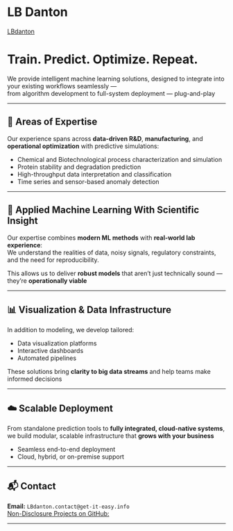 # LB Danton 
[LBdanton](https://v0-lb-danton-homepage.vercel.app/)

# Train. Predict. Optimize. Repeat.

We provide intelligent machine learning solutions, designed to integrate into your existing workflows seamlessly —  
from algorithm development to full-system deployment — plug-and-play

---

## 🔬 Areas of Expertise

Our experience spans across **data-driven R&D**, **manufacturing**, and **operational optimization** with predictive simulations:

- Chemical and Biotechnological process characterization and simulation  
- Protein stability and degradation prediction  
- High-throughput data interpretation and classification  
- Time series and sensor-based anomaly detection  

---

## 🧠 Applied Machine Learning With Scientific Insight

Our expertise combines **modern ML methods** with **real-world lab experience**:  
We understand the realities of data, noisy signals, regulatory constraints, and the need for reproducibility.

This allows us to deliver **robust models** that aren’t just technically sound — they’re **operationally viable**

---

## 📊 Visualization & Data Infrastructure

In addition to modeling, we develop tailored:

- Data visualization platforms  
- Interactive dashboards  
- Automated pipelines  

These solutions bring **clarity to big data streams** and help teams make informed decisions

---

## ☁️ Scalable Deployment

From standalone prediction tools to **fully integrated, cloud-native systems**,  
we build modular, scalable infrastructure that **grows with your business**

- Seamless end-to-end deployment  
- Cloud, hybrid, or on-premise support

---

## 📬 Contact

**Email:** `LBdanton.contact@get-it-easy.info`  
[Non-Disclosure Projects on GitHub:](https://github.com/adg88lu)

---
